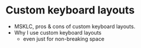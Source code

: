 # Custom keyboard layouts

* MSKLC, pros & cons of custom keyboard layouts.
* Why I use custom keyboard layouts
  * even just for non-breaking space&#x20;
